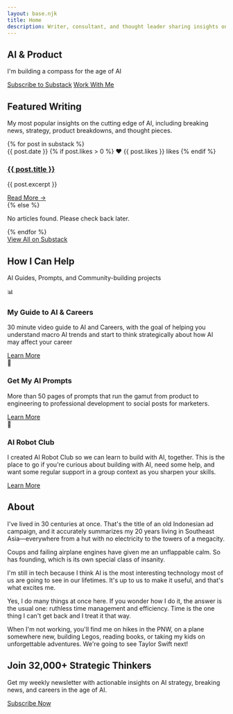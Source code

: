 ```yaml
---
layout: base.njk
title: Home
description: Writer, consultant, and thought leader sharing insights on business, technology, and personal growth.
---
```


<section class="hero">
    <div class="container">
        <div class="hero-content">
            <h1>AI & Product</h1>
            <p>I'm building a compass for the age of AI</p>
            <div class="hero-cta">
                <a href="https://natesnewsletter.substack.com/" class="btn btn-primary" target="_blank">Subscribe to Substack</a>
                <a href="/services/" class="btn btn-secondary">Work With Me</a>
            </div>
        </div>
    </div>
</section>

<section id="writings" class="section">
    <div class="container">
        <div class="section-header">
            <h2>Featured Writing</h2>
            <p>My most popular insights on the cutting edge of AI, including breaking news, strategy, product breakdowns, and thought pieces.</p>
        </div>
        <div class="featured-posts">
            {% for post in substack %}
            <article class="post-card">
                <div class="post-meta">
                    <span>{{ post.date }}</span>
                    {% if post.likes > 0 %}
                    <span class="likes">♥ {{ post.likes }} likes</span>
                    {% endif %}
                </div>
                <h3><a href="{{ post.url }}" target="_blank" rel="noopener">{{ post.title }}</a></h3>
                <p class="post-excerpt">{{ post.excerpt }}</p>
                <a href="{{ post.url }}" class="read-more" target="_blank" rel="noopener">Read More →</a>
            </article>
            {% else %}
            <p class="no-posts">No articles found. Please check back later.</p>
            {% endfor %}
        </div>
        <div class="view-all">
            <a href="https://natesnewsletter.substack.com/" class="btn btn-secondary" target="_blank" rel="noopener">View All on Substack</a>
        </div>
    </div>
</section>

<section id="services" class="section" style="background: var(--bg-secondary);">
    <div class="container">
        <div class="section-header">
            <h2>How I Can Help</h2>
            <p>AI Guides, Prompts, and Community-building projects</p>
        </div>
        <div class="services-grid">
            <div class="service-card">
                <div class="service-icon">📊</div>
                <h3>My Guide to AI & Careers</h3>
                <p>30 minute video guide to AI and Careers, with the goal of helping you understand macro AI trends and start to think strategically about how AI may affect your career</p>
                <a href="https://natebjones.com/#guide" class="btn btn-primary">Learn More</a>
            </div>
            <div class="service-card">
                <div class="service-icon">🎯</div>
                <h3>Get My AI Prompts</h3>
                <p>More than 50 pages of prompts that run the gamut from product to engineering to professional development to social posts for marketers.</p>
                <a href="https://natebjones.com/#ai-prompts" class="btn btn-primary">Learn More</a>
            </div>
            <div class="service-card">
                <div class="service-icon">🚀</div>
                <h3>AI Robot Club</h3>
                <p>I created AI Robot Club so we can learn to build with AI, together. This is the place to go if you're curious about building with AI, need some help, and want some regular support in a group context as you sharpen your skills.</p>
                <a href="https://natebjones.com/#club" class="btn btn-primary">Learn More</a>
            </div>
        </div>
    </div>
</section>

<section id="about" class="section" style="background: var(--bg-secondary);">
    <div class="container">
        <div class="section-header">
            <h2>About</h2>
            <p>I've lived in 30 centuries at once. That's the title of an old Indonesian ad campaign, and it accurately summarizes my 20 years living in Southeast Asia—everywhere from a hut with no electricity to the towers of a megacity.</p>
            <p>Coups and failing airplane engines have given me an unflappable calm. So has founding, which is its own special class of insanity.</p>
            <p>I'm still in tech because I think AI is the most interesting technology most of us are going to see in our lifetimes. It's up to us to make it useful, and that's what excites me.</p>
            <p>Yes, I do many things at once here. If you wonder how I do it, the answer is the usual one: ruthless time management and efficiency. Time is the one thing I can't get back and I treat it that way.</p>
            <p>When I'm not working, you'll find me on hikes in the PNW, on a plane somewhere new, building Legos, reading books, or taking my kids on unforgettable adventures. We're going to see Taylor Swift next!</p>
        </div>
    </div>
</section>

<section class="newsletter-cta">
    <div class="container">
        <h2>Join 32,000+ Strategic Thinkers</h2>
        <p>Get my weekly newsletter with actionable insights on AI strategy, breaking news, and careers in the age of AI.</p>
        <a href="https://substack.com/@natesnewsletter" class="btn" target="_blank">Subscribe Now</a>
    </div>
</section>